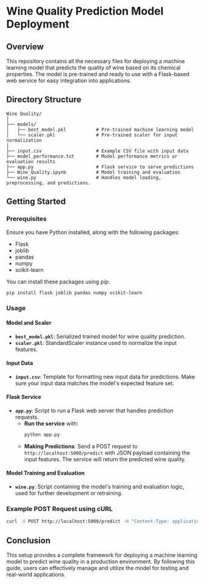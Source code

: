 
# Wine Quality Prediction Model Deployment

## Overview

This repository contains all the necessary files for deploying a machine learning model that predicts the quality of wine based on its chemical properties. The model is pre-trained and ready to use with a Flask-based web service for easy integration into applications.

## Directory Structure

```plaintext
Wine Quality/
│
├── models/
│   ├── best_model.pkl           # Pre-trained machine learning model
│   └── scaler.pkl               # Pre-trained scaler for input normalization
│
├── input.csv                    # Example CSV file with input data
├── model_performance.txt        # Model performance metrics or evaluation results
├── app.py                       # Flask service to serve predictions
├── Wine_Quality.ipynb           # Model training and evaluation
└── wine.py                      # Handles model loading, preprocessing, and predictions.
```

## Getting Started

### Prerequisites

Ensure you have Python installed, along with the following packages:
- Flask
- joblib
- pandas
- numpy
- scikit-learn

You can install these packages using pip:

```bash
pip install flask joblib pandas numpy scikit-learn
```

### Usage

#### Model and Scaler

- **`best_model.pkl`**: Serialized trained model for wine quality prediction.
- **`scaler.pkl`**: StandardScaler instance used to normalize the input features.

#### Input Data

- **`input.csv`**: Template for formatting new input data for predictions. Make sure your input data matches the model's expected feature set.

#### Flask Service

- **`app.py`**: Script to run a Flask web server that handles prediction requests.
  - **Run the service** with:
    ```bash
    python app.py
    ```
  - **Making Predictions**:
    Send a POST request to `http://localhost:5000/predict` with JSON payload containing the input features. The service will return the predicted wine quality.

#### Model Training and Evaluation

- **`wine.py`**: Script containing the model's training and evaluation logic, used for further development or retraining.

### Example POST Request using cURL

```bash
curl -X POST http://localhost:5000/predict -H "Content-Type: application/json" -d '{"fixed_acidity": 7.4, "volatile_acidity": 0.7, "chlorides": 0.076, "free_sulfur_dioxide": 11, "total_sulfur_dioxide": 34, "density": 0.9978, "alcohol": 9.4}'
```

## Conclusion

This setup provides a complete framework for deploying a machine learning model to predict wine quality in a production environment. By following this guide, users can effectively manage and utilize the model for testing and real-world applications.
